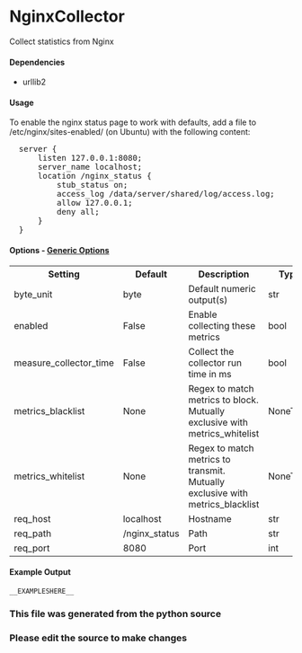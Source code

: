 NginxCollector
=====

Collect statistics from Nginx

#### Dependencies

 * urllib2

#### Usage

To enable the nginx status page to work with defaults,
add a file to /etc/nginx/sites-enabled/ (on Ubuntu) with the
following content:
<pre>
  server {
      listen 127.0.0.1:8080;
      server_name localhost;
      location /nginx_status {
          stub_status on;
          access_log /data/server/shared/log/access.log;
          allow 127.0.0.1;
          deny all;
      }
  }
</pre>


#### Options - [Generic Options](Configuration)

<table><tr><th>Setting</th><th>Default</th><th>Description</th><th>Type</th></tr>
<tr><td>byte_unit</td><td>byte</td><td>Default numeric output(s)</td><td>str</td></tr>
<tr><td>enabled</td><td>False</td><td>Enable collecting these metrics</td><td>bool</td></tr>
<tr><td>measure_collector_time</td><td>False</td><td>Collect the collector run time in ms</td><td>bool</td></tr>
<tr><td>metrics_blacklist</td><td>None</td><td>Regex to match metrics to block. Mutually exclusive with metrics_whitelist</td><td>NoneType</td></tr>
<tr><td>metrics_whitelist</td><td>None</td><td>Regex to match metrics to transmit. Mutually exclusive with metrics_blacklist</td><td>NoneType</td></tr>
<tr><td>req_host</td><td>localhost</td><td>Hostname</td><td>str</td></tr>
<tr><td>req_path</td><td>/nginx_status</td><td>Path</td><td>str</td></tr>
<tr><td>req_port</td><td>8080</td><td>Port</td><td>int</td></tr>
</table>

#### Example Output

```
__EXAMPLESHERE__
```

### This file was generated from the python source
### Please edit the source to make changes

